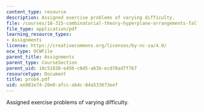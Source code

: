 ```yaml
---
content_type: resource
description: Assigned exercise problems of varying difficulty.
file: /courses/18-315-combinatorial-theory-hyperplane-arrangements-fall-2004/ee881e7420e0afccab4c84a533673eef_prob4.pdf
file_type: application/pdf
learning_resource_types:
- Assignments
license: https://creativecommons.org/licenses/by-nc-sa/4.0/
ocw_type: OCWFile
parent_title: Assignments
parent_type: CourseSection
parent_uid: 18c51838-e456-c0d5-a63b-ecd70ad7f767
resourcetype: Document
title: prob4.pdf
uid: ee881e74-20e0-afcc-ab4c-84a533673eef
---
```

Assigned exercise problems of varying difficulty.